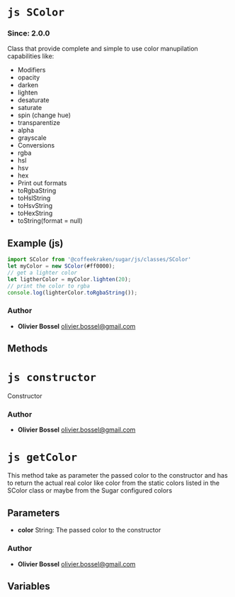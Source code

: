 


<!-- @namespace    sugar.js.color -->

# ```js SColor ```
### Since: 2.0.0

Class that provide complete and simple to use color manupilation capabilities like:
- Modifiers
- opacity
- darken
- lighten
- desaturate
- saturate
- spin (change hue)
- transparentize
- alpha
- grayscale
- Conversions
- rgba
- hsl
- hsv
- hex
- Print out formats
- toRgbaString
- toHslString
- toHsvString
- toHexString
- toString(format = null)



## Example (js)

```js
import SColor from '@coffeekraken/sugar/js/classes/SColor'
let myColor = new SColor(#ff0000);
// get a lighter color
let ligtherColor = myColor.lighten(20);
// print the color to rgba
console.log(lighterColor.toRgbaString());
```


### Author
- **Olivier Bossel** <a href="mailto:olivier.bossel@gmail.com">olivier.bossel@gmail.com</a> 


## Methods




# ```js constructor ```


Constructor




### Author
- **Olivier Bossel** <a href="mailto:olivier.bossel@gmail.com">olivier.bossel@gmail.com</a> 





# ```js getColor ```


This method take as parameter the passed color to the constructor and has to return the
actual real color like color from the static colors listed in the SColor class or maybe
from the Sugar configured colors

## Parameters

- **color**  String: The passed color to the constructor




### Author
- **Olivier Bossel** <a href="mailto:olivier.bossel@gmail.com">olivier.bossel@gmail.com</a> 


## Variables


